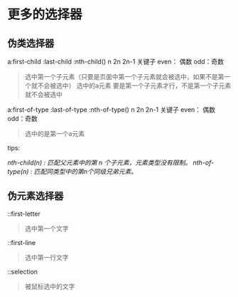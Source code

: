 # 更多的选择器


## 伪类选择器

a:first-child
   :last-child
   :nth-child()    n 2n 2n-1 关键子 even： 偶数 odd：奇数

> 选中第一个子元素（只要是页面中第一个子元素就会被选中，如果不是第一个就不会被选中）
> 选中的a元素 要是第一个子元素才行，不是第一个子元素就不会被选中 

a:first-of-type
   :last-of-type
   :nth-of-type()  n 2n 2n-1 关键子 even： 偶数 odd：奇数

> 选中的是第一个a元素

tips:

*nth-child(n) : 匹配父元素中的第 n 个子元素，元素类型没有限制。*
*nth-of-type(n) : 匹配同类型中的第n个同级兄弟元素。*


## 伪元素选择器

::first-letter 

> 选中第一个文字

::first-line

> 选中第一行文字

::selection

> 被鼠标选中的文字
